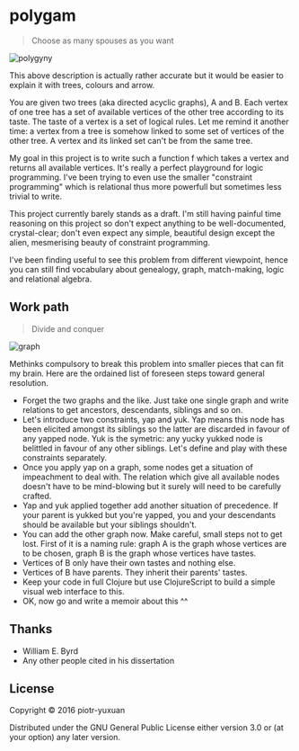 # polygam

> Choose as many spouses as you want

![polygyny](http://i.huffpost.com/gen/2955428/images/o-POLYGAMY-facebook.jpg)

This above description is actually rather accurate but it would be easier to
explain it with trees, colours and arrow.

You are given two trees (aka directed acyclic graphs), A and B. Each vertex of
one tree has a set of available vertices of the other tree according to its
taste. The taste of a vertex is a set of logical rules. Let me remind it another
time: a vertex from a tree is somehow linked to some set of vertices of the
other tree. A vertex and its linked set can't be from the same tree.

My goal in this project is to write such a function f which takes a vertex and
returns all available vertices. It's really a perfect playground for logic
programming. I've been trying to even use the smaller "constraint programming"
which is relational thus more powerfull but sometimes less trivial to write.

This project currently barely stands as a draft. I'm still having painful time
reasoning on this project so don't expect anything to be well-documented,
crystal-clear; don't even expect any simple, beautiful design except the alien,
mesmerising beauty of constraint programming.

I've been finding useful to see this problem from different viewpoint, hence you
can still find vocabulary about genealogy, graph, match-making, logic and
relational algebra.

## Work path

> Divide and conquer

![graph](http://i.stack.imgur.com/s9wGx.png)

Methinks compulsory to break this problem into smaller pieces that can fit my
brain. Here are the ordained list of foreseen steps toward general resolution.

- Forget the two graphs and the like. Just take one single graph and write
  relations to get ancestors, descendants, siblings and so on.
- Let's introduce two constraints, yap and yuk. Yap means this node has been
  elicited amongst its siblings so the latter are discarded in favour of any
  yapped node. Yuk is the symetric: any yucky yukked node is belittled in favour
  of any other siblings. Let's define and play with these constraints
  separately.
- Once you apply yap on a graph, some nodes get a situation of impeachment to
  deal with. The relation which give all available nodes doesn't have to be
  mind-blowing but it surely will need to be carefully crafted.
- Yap and yuk applied together add another situation of precedence. If your
  parent is yukked but you're yapped, you and your descendants should be
  available but your siblings shouldn't.
- You can add the other graph now. Make careful, small steps not to get lost.
  First of it is a naming rule: graph A is the graph whose vertices are to be
  chosen, graph B is the graph whose vertices have tastes.
- Vertices of B only have their own tastes and nothing else.
- Vertices of B have parents. They inherit their parents' tastes.
- Keep your code in full Clojure but use ClojureScript to build a simple visual
  web interface to this.
- OK, now go and write a memoir about this ^^

## Thanks

* William E. Byrd
* Any other people cited in his dissertation

## License

Copyright © 2016 piotr-yuxuan

Distributed under the GNU General Public License either version 3.0 or (at your
option) any later version.
